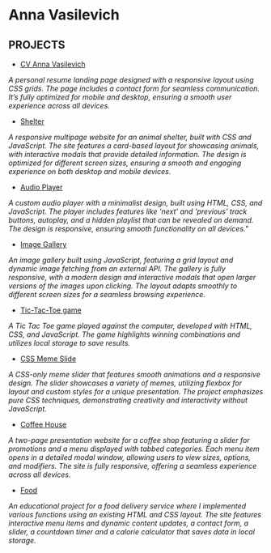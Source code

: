 # Anna Vasilevich

## PROJECTS

* [CV Anna Vasilevich](https://dzichonka.github.io/portfolio/)

*A personal resume landing page designed with a responsive layout using CSS grids. The page includes a contact form for seamless communication. It’s fully optimized for mobile and desktop, ensuring a smooth user experience across all devices.*

* [Shelter](https://rolling-scopes-school.github.io/dzichonka-JSFEPRESCHOOL2024Q2/shelter/)

*A responsive multipage website for an animal shelter, built with CSS and JavaScript. The site features a card-based layout for showcasing animals, with interactive modals that provide detailed information. The design is optimized for different screen sizes, ensuring a smooth and engaging experience on both desktop and mobile devices.*
  
* [Audio Player](https://dzichonka.github.io/audioplayer/)

*A custom audio player with a minimalist design, built using HTML, CSS, and JavaScript. The player includes features like 'next' and 'previous' track buttons, autoplay, and a hidden playlist that can be revealed on demand. The design is responsive, ensuring smooth functionality on all devices."*

* [Image Gallery](https://dzichonka.github.io/imageGallery/)

*An image gallery built using JavaScript, featuring a grid layout and dynamic image fetching from an external API. The gallery is fully responsive, with a modern design and interactive modals that open larger versions of the images upon clicking. The layout adapts smoothly to different screen sizes for a seamless browsing experience.*

* [Tic-Tac-Toe game](https://dzichonka.github.io/tic-tac-toe/)

*A Tic Tac Toe game played against the computer, developed with HTML, CSS, and JavaScript. The game highlights winning combinations and utilizes local storage to save results.*

* [CSS Meme Slide](https://dzichonka.github.io/cssMemeSlider/cssMemeSlider/)

*A CSS-only meme slider that features smooth animations and a responsive design. The slider showcases a variety of memes, utilizing flexbox for layout and custom styles for a unique presentation. The project emphasizes pure CSS techniques, demonstrating creativity and interactivity without JavaScript.*

* [Coffee House](https://dzichonka.github.io/CoffeeHouse/index.html)
  
*A two-page presentation website for a coffee shop featuring a slider for promotions and a menu displayed with tabbed categories. Each menu item opens in a detailed modal window, allowing users to view sizes, options, and modifiers. The site is fully responsive, offering a seamless experience across all devices.*

<!-- * [Brooklyn Public Library](https://dzichonka.github.io/library/) 

*A landing page for a Brooklyn Public Library that features a carousel slider in the 'About' section and a fade-in/fade-out effect for book cards in 'Favorites.' The site includes user registration and login modals, storing data in localStorage, as well as profile and subscription functionalities.* -->

<!-- * [CV (rs-shool)](https://dzichonka.github.io/rsschool-cv/)

*HTML, CSS* -->

* [Food](https://dzichonka.github.io/Food/#)

*An educational project for a food delivery service where I implemented various functions using an existing HTML and CSS layout. The site features interactive menu items and dynamic content updates, a contact form, a slider, a countdown timer and a calorie calculator that saves data in local storage.*

<!-- * [CV (wayup)](https://luminous-kitten-cb359a.netlify.app/) 

*HTML, CSS* -->

<!-- * [Run Smart](https://lucky-monstera-896089.netlify.app/)

*HTML, CSS, Java Script* -->

<!-- * [Uber](https://superb-cannoli-ae43d1.netlify.app/)

*(HTML, CSS* -->

<!-- * [Word Press](https://soft-madeleine-b3ad0c.netlify.app/)

*HTML, CSS, JS* -->
